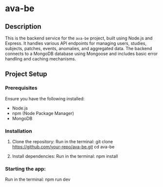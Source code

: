 # ava-be

## Description

This is the backend service for the `ava-be` project, built using Node.js and Express. It handles various API endpoints for managing users, studies, subjects, patches, events, anomalies, and aggregated data. The backend connects to a MongoDB database using Mongoose and includes basic error handling and caching mechanisms.

## Project Setup

### Prerequisites

Ensure you have the following installed:

- Node.js
- npm (Node Package Manager)
- MongoDB

### Installation

1. Clone the repository:
   Run in the terminal:
   git clone https://github.com/your-repo/ava-be.git
   cd ava-be

2. Install dependencies:
   Run in the terminal:
   npm install

### Starting the app:

Run in the terminal:
npm run dev
